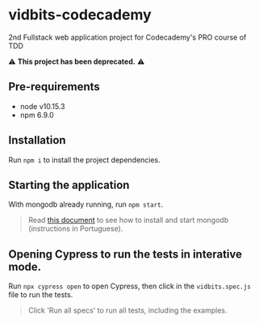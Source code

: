 # vidbits-codecademy
2nd Fullstack web application project for Codecademy's PRO course of TDD

⚠️ **This project has been deprecated.** ⚠️

## Pre-requirements

- node v10.15.3
- npm 6.9.0

## Installation

Run `npm i` to install the project dependencies.

## Starting the application

With mongodb already running, run `npm start`.

> Read [this document](./MONGODB_INSTALLATION.md) to see how to install and start mongodb (instructions in Portuguese).

## Opening Cypress to run the tests in interative mode.

Run `npx cypress open` to open Cypress, then click in the `vidbits.spec.js` file to run the tests.

> Click 'Run all specs' to run all tests, including the examples.
